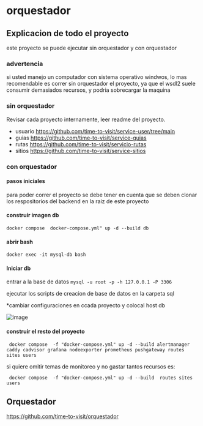 # orquestador

## Explicacion de todo el proyecto

este proyecto se puede ejecutar sin orquestador y con orquestador

### advertencia
si usted manejo un computador con sistema operativo windwos, lo mas recomendable es correr sin orquestador el proyecto, ya que el wsdl2 suele consumir demasiados recursos, y podria sobrecargar la maquina

### sin orquestador
Revisar cada proyecto internamente, leer readme del proyecto.

* usuario https://github.com/time-to-visit/service-user/tree/main
* guias https://github.com/time-to-visit/service-guias
* rutas https://github.com/time-to-visit/servicio-rutas
* sitios https://github.com/time-to-visit/service-sitios

### con orquestador


#### pasos iniciales
para poder correr el proyecto se debe tener en cuenta que se deben clonar los respositorios del backend en la raiz de este proyecto

#### construir imagen db
  ` docker compose  docker-compose.yml" up -d --build db ` 

#### abrir bash
 ` docker exec -it mysql-db bash ` 

#### Iniciar db
entrar a la base de datos
`mysql -u root -p -h 127.0.0.1 -P 3306`

ejecutar los scripts de creacion de base de datos en la carpeta sql

*cambiar configuraciones en ccada proyecto y colocal host db

![image](https://github.com/time-to-visit/orquestador/assets/32990133/9a5cb2e6-7eba-48d1-b177-1cbcf0fa2a88)

#### construir el resto del proyecto

`  docker compose  -f "docker-compose.yml" up -d --build alertmanager caddy cadvisor grafana nodeexporter prometheus pushgateway routes sites users ` 

si quiere omitir temas de monitoreo y no gastar tantos recursos es:

`  docker compose  -f "docker-compose.yml" up -d --build  routes sites users ` 

## Orquestador
 https://github.com/time-to-visit/orquestador
